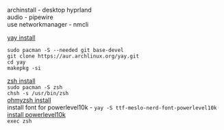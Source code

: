 archinstall - desktop hyprland<br>
audio - pipewire<br>
use networkmanager - nmcli<br>

[yay install](https://github.com/Jguer/yay?tab=readme-ov-file#installation)
```
sudo pacman -S --needed git base-devel
git clone https://aur.archlinux.org/yay.git
cd yay
makepkg -si
```
[zsh install](https://github.com/ohmyzsh/ohmyzsh/wiki/Installing-ZSH)<br>
`sudo pacman -S zsh`<br>
`chsh -s /usr/bin/zsh`<br>
[ohmyzsh install](https://github.com/ohmyzsh/ohmyzsh?tab=readme-ov-file#basic-installation)<br>
install font for powerlevel10k - `yay -S ttf-meslo-nerd-font-powerlevel10k`<br>
[install powerlevel10k](https://github.com/romkatv/powerlevel10k?tab=readme-ov-file#manual)<br>
`exec zsh`
